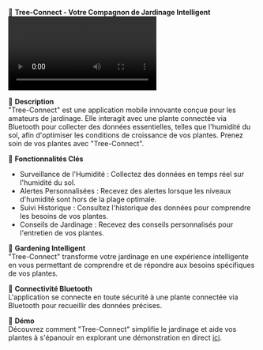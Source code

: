 📱 **Tree-Connect - Votre Compagnon de Jardinage Intelligent**  
![Aperçu](lien-vers-la-vidéo-de-présentation.mov)

📁 **Description**  
"Tree-Connect" est une application mobile innovante conçue pour les amateurs de jardinage. Elle interagit avec une plante connectée via Bluetooth pour collecter des données essentielles, telles que l'humidité du sol, afin d'optimiser les conditions de croissance de vos plantes. Prenez soin de vos plantes avec "Tree-Connect".

🌿 **Fonctionnalités Clés**  
- Surveillance de l'Humidité : Collectez des données en temps réel sur l'humidité du sol.
- Alertes Personnalisées : Recevez des alertes lorsque les niveaux d'humidité sont hors de la plage optimale.
- Suivi Historique : Consultez l'historique des données pour comprendre les besoins de vos plantes.
- Conseils de Jardinage : Recevez des conseils personnalisés pour l'entretien de vos plantes.

🌱 **Gardening Intelligent**  
"Tree-Connect" transforme votre jardinage en une expérience intelligente en vous permettant de comprendre et de répondre aux besoins spécifiques de vos plantes.

📡 **Connectivité Bluetooth**  
L'application se connecte en toute sécurité à une plante connectée via Bluetooth pour recueillir des données précises.

🎁 **Démo**  
Découvrez comment "Tree-Connect" simplifie le jardinage et aide vos plantes à s'épanouir en explorant une démonstration en direct [ici](lien-vers-la-démo-en-ligne).
